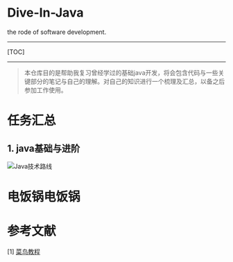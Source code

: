 # Dive-In-Java
the rode of software development.

---

[TOC]



---

> ​		本仓库目的是帮助我复习曾经学过的基础java开发，将会包含代码与一些关键部分的笔记与自己的理解。对自己的知识进行一个梳理及汇总，以备之后参加工作使用。





# 任务汇总

## 1. java基础与进阶



![Java技术路线](https://cdn.jsdelivr.net/gh/lizhangjie316/img/2020/20200725081514.jpg)

#  电饭锅电饭锅

# 参考文献

[1] [菜鸟教程](https://www.runoob.com/java/java-tutorial.html)

